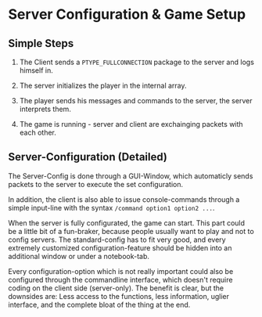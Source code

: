 Server Configuration & Game Setup
================================= 

Simple Steps
------------

1. 	The Client sends a `PTYPE_FULLCONNECTION` package to the 
	server and logs himself in.

2. 	The server initializes the player in the internal array.

3. 	The player sends his messages and commands to the server, 
	the server interprets them.

4. 	The game is running - server and client are exchainging 
	packets with each other.

Server-Configuration (Detailed)
-------------------------------

The Server-Config is done through a GUI-Window, which automaticly sends
packets to the server to execute the set configuration.

In addition, the client is also able to issue console-commands through
a simple input-line with the syntax `/command option1 option2 ...`. 

When the server is fully configurated, the game can start. This part 
could be a little bit of a fun-braker, because people usually want to play
and not to config servers. The standard-config has to fit very good, 
and every extremely customized configuration-feature should be hidden
into an additional window or under a notebook-tab. 

Every configuration-option which is not really important could also be
configured through the commandline interface, which doesn't require coding
on the client side (server-only). The benefit is clear, but the downsides 
are: Less access to the functions, less information, uglier interface, 
and the complete bloat of the thing at the end.

